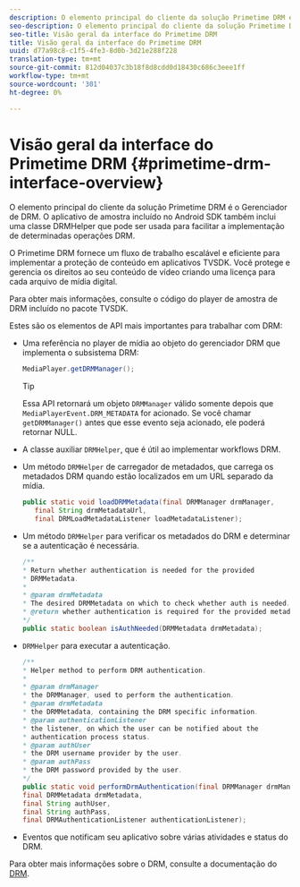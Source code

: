 ```yaml
---
description: O elemento principal do cliente da solução Primetime DRM é o Gerenciador de DRM. O aplicativo de amostra incluído no Android SDK também inclui uma classe DRMHelper que pode ser usada para facilitar a implementação de determinadas operações DRM.
seo-description: O elemento principal do cliente da solução Primetime DRM é o Gerenciador de DRM. O aplicativo de amostra incluído no Android SDK também inclui uma classe DRMHelper que pode ser usada para facilitar a implementação de determinadas operações DRM.
seo-title: Visão geral da interface do Primetime DRM
title: Visão geral da interface do Primetime DRM
uuid: d77a98c8-c1f5-4fe3-8d0b-3d21e288f228
translation-type: tm+mt
source-git-commit: 812d04037c3b18f8d8cdd0d18430c686c3eee1ff
workflow-type: tm+mt
source-wordcount: '301'
ht-degree: 0%

---
```



# Visão geral da interface do Primetime DRM {#primetime-drm-interface-overview}

O elemento principal do cliente da solução Primetime DRM é o Gerenciador de DRM. O aplicativo de amostra incluído no Android SDK também inclui uma classe DRMHelper que pode ser usada para facilitar a implementação de determinadas operações DRM.

<!--<a id="section_4DD54E085AB345FE9BE00865E56B28DB"></a>-->

O Primetime DRM fornece um fluxo de trabalho escalável e eficiente para implementar a proteção de conteúdo em aplicativos TVSDK. Você protege e gerencia os direitos ao seu conteúdo de vídeo criando uma licença para cada arquivo de mídia digital.

Para obter mais informações, consulte o código do player de amostra de DRM incluído no pacote TVSDK.

Estes são os elementos de API mais importantes para trabalhar com DRM:

* Uma referência no player de mídia ao objeto do gerenciador DRM que implementa o subsistema DRM:

   ```java
   MediaPlayer.getDRMManager();
   ```

   >[!TIP]
   >
   >Essa API retornará um objeto `DRMManager` válido somente depois que `MediaPlayerEvent.DRM_METADATA` for acionado. Se você chamar `getDRMManager()` antes que esse evento seja acionado, ele poderá retornar NULL.

* A classe auxiliar `DRMHelper`, que é útil ao implementar workflows DRM.
* Um método `DRMHelper` de carregador de metadados, que carrega os metadados DRM quando estão localizados em um URL separado da mídia.

   ```java
   public static void loadDRMMetadata(final DRMManager drmManager,  
      final String drmMetadataUrl,  
      final DRMLoadMetadataListener loadMetadataListener);
   ```

* Um método `DRMHelper` para verificar os metadados do DRM e determinar se a autenticação é necessária.

   ```java
   /** 
   * Return whether authentication is needed for the provided 
   * DRMMetadata. 
   * 
   * @param drmMetadata 
   * The desired DRMMetadata on which to check whether auth is needed. 
   * @return whether authentication is required for the provided metadata 
   */ 
   public static boolean isAuthNeeded(DRMMetadata drmMetadata);
   ```

* `DRMHelper` para executar a autenticação.

   ```java
   /** 
   * Helper method to perform DRM authentication. 
   * 
   * @param drmManager 
   * the DRMManager, used to perform the authentication. 
   * @param drmMetadata 
   * the DRMMetadata, containing the DRM specific information. 
   * @param authenticationListener 
   * the listener, on which the user can be notified about the 
   * authentication process status. 
   * @param authUser 
   * the DRM username provider by the user. 
   * @param authPass 
   * the DRM password provided by the user. 
   */ 
   public static void performDrmAuthentication(final DRMManager drmManager,  
   final DRMMetadata drmMetadata,  
   final String authUser,  
   final String authPass,  
   final DRMAuthenticationListener authenticationListener);
   ```

* Eventos que notificam seu aplicativo sobre várias atividades e status do DRM.

<!--<a id="section_F58941D68EB94A5EBD1C7454D2A1B17A"></a>-->

Para obter mais informações sobre o DRM, consulte a documentação do [DRM](https://helpx.adobe.com/primetime/user-guide.html).
